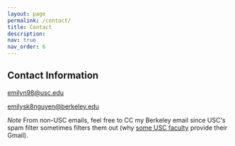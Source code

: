 ```yaml
---
layout: page
permalink: /contact/
title: Contact
description:  
nav: true
nav_order: 6
---
```

## Contact Information

emilyn98@usc.edu

emilysk8nguyen@berkeley.edu


*Note* From non-USC emails, feel free to CC my Berkeley email since USC's spam filter sometimes filters them out (why [some USC faculty](https://viterbi.usc.edu/directory/faculty/Kempe/David) provide their Gmail). 





